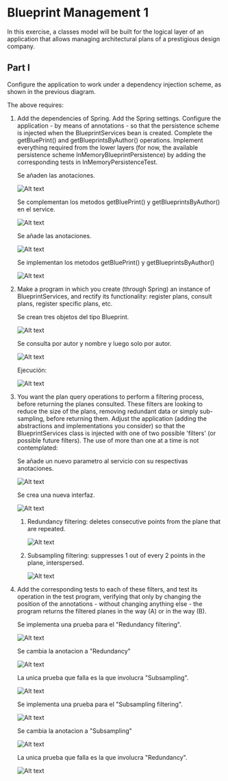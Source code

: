 # Blueprint Management 1
In this exercise, a classes model will be built for the logical layer of an application that allows managing architectural plans of a prestigious design company.
## Part I


Configure the application to work under a dependency injection scheme, as shown in the previous diagram.

The above requires:

1.	Add the dependencies of Spring. Add the Spring settings. Configure the application - by means of annotations - so that the persistence scheme is injected when the BlueprintServices bean is created. Complete the getBluePrint() and getBlueprintsByAuthor() operations. Implement everything required from the lower layers (for now, the available persistence scheme InMemoryBlueprintPersistence) by adding the corresponding tests in InMemoryPersistenceTest.

	Se añaden las anotaciones.
	
	![Alt text](img/1.1.PNG)
	
	Se complementan los metodos  getBluePrint() y getBlueprintsByAuthor() en el service. 
	
	![Alt text](img/1.2.PNG)
	
	Se añade las anotaciones.
	
	![Alt text](img/1.3.PNG)
	
	Se implementan los metodos  getBluePrint() y getBlueprintsByAuthor()
	
	![Alt text](img/1.4.PNG)

2.	Make a program in which you create (through Spring) an instance of BlueprintServices, and rectify its functionality: register plans, consult plans, register specific plans, etc.

	Se crean tres objetos del tipo Blueprint. 

	![Alt text](img/2.1.PNG)
	
	Se consulta por autor y nombre y luego solo por autor.
	
	![Alt text](img/2.2.PNG)
	
	Ejecución:
	
	![Alt text](img/2.3.PNG)
	

3.	You want the plan query operations to perform a filtering process, before returning the planes consulted. These filters are looking to reduce the size of the plans, removing redundant data or simply sub-sampling, before returning them. Adjust the application (adding the abstractions and implementations you consider) so that the BlueprintServices class is injected with one of two possible 'filters' (or possible future filters). The use of more than one at a time is not contemplated:

	Se añade un nuevo parametro al servicio con su respectivas anotaciones.

	![Alt text](img/3.1.PNG)
	
	Se crea una nueva interfaz.
	
	![Alt text](img/3.2.PNG)

	1.	Redundancy filtering: deletes consecutive points from the plane that are repeated.
			
		![Alt text](img/3.3.PNG)
	

	2.	Subsampling filtering: suppresses 1 out of every 2 points in the plane, interspersed. 
	
	
		![Alt text](img/3.4.PNG)

4.	Add the corresponding tests to each of these filters, and test its operation in the test program, verifying that only by changing the position of the annotations - without changing anything else - the program returns the filtered planes in the way (A) or in the way (B).

	Se implementa una prueba para el "Redundancy filtering".
		
	![Alt text](img/41.PNG)
	
	Se cambia la anotacion a "Redundancy"
	
	![Alt text](img/4.1.PNG)
	
	La unica prueba que falla es la que involucra "Subsampling".
	
	![Alt text](img/4.2.PNG)
	
	Se implementa una prueba para el "Subsampling filtering".
	
	![Alt text](img/42.PNG)
	
	Se cambia la anotacion a "Subsampling"
	
	![Alt text](img/4.3.PNG)
	
	La unica prueba que falla es la que involucra "Redundancy".
	
	![Alt text](img/4.4.PNG)
	
